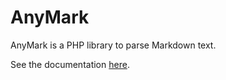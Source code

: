 AnyMark
=======

AnyMark is a PHP library to parse Markdown text.

See the documentation [here](http://koenhoeymans.github.com/AnyMark/index.html).
